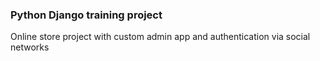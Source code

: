 ### Python Django training project

Online store project with custom admin app and authentication via social networks 